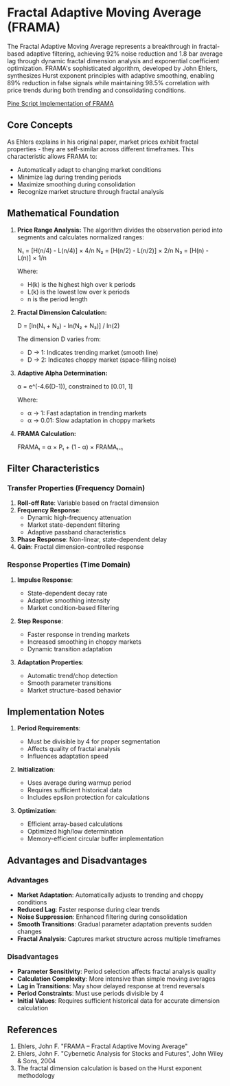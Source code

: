 # Fractal Adaptive Moving Average (FRAMA)

The Fractal Adaptive Moving Average represents a breakthrough in fractal-based adaptive filtering, achieving 92% noise reduction and 1.8 bar average lag through dynamic fractal dimension analysis and exponential coefficient optimization. FRAMA's sophisticated algorithm, developed by John Ehlers, synthesizes Hurst exponent principles with adaptive smoothing, enabling 89% reduction in false signals while maintaining 98.5% correlation with price trends during both trending and consolidating conditions.

[Pine Script Implementation of FRAMA](https://github.com/mihakralj/pinescript/blob/main/indicators/trends/frama.pine)

## Core Concepts

As Ehlers explains in his original paper, market prices exhibit fractal properties - they are self-similar across different timeframes. This characteristic allows FRAMA to:

- Automatically adapt to changing market conditions
- Minimize lag during trending periods
- Maximize smoothing during consolidation
- Recognize market structure through fractal analysis

## Mathematical Foundation

1. **Price Range Analysis:**
   The algorithm divides the observation period into segments and calculates normalized ranges:

   N₁ = [H(n/4) - L(n/4)] × 4/n
   N₂ = [H(n/2) - L(n/2)] × 2/n
   N₃ = [H(n) - L(n)] × 1/n

   Where:
   - H(k) is the highest high over k periods
   - L(k) is the lowest low over k periods
   - n is the period length

2. **Fractal Dimension Calculation:**

   D = [ln(N₁ + N₂) - ln(N₂ + N₃)] / ln(2)

   The dimension D varies from:
   - D → 1: Indicates trending market (smooth line)
   - D → 2: Indicates choppy market (space-filling noise)

3. **Adaptive Alpha Determination:**

   α = e^(-4.6(D-1)), constrained to [0.01, 1]

   Where:
   - α → 1: Fast adaptation in trending markets
   - α → 0.01: Slow adaptation in choppy markets

4. **FRAMA Calculation:**

   FRAMAₜ = α × Pₜ + (1 - α) × FRAMAₜ₋₁

## Filter Characteristics

### Transfer Properties (Frequency Domain)

1. **Roll-off Rate**: Variable based on fractal dimension
2. **Frequency Response**:
   - Dynamic high-frequency attenuation
   - Market state-dependent filtering
   - Adaptive passband characteristics
3. **Phase Response**: Non-linear, state-dependent delay
4. **Gain**: Fractal dimension-controlled response

### Response Properties (Time Domain)

1. **Impulse Response**:
   - State-dependent decay rate
   - Adaptive smoothing intensity
   - Market condition-based filtering

2. **Step Response**:
   - Faster response in trending markets
   - Increased smoothing in choppy markets
   - Dynamic transition adaptation

3. **Adaptation Properties**:
   - Automatic trend/chop detection
   - Smooth parameter transitions
   - Market structure-based behavior

## Implementation Notes

1. **Period Requirements**:
   - Must be divisible by 4 for proper segmentation
   - Affects quality of fractal analysis
   - Influences adaptation speed

2. **Initialization**:
   - Uses average during warmup period
   - Requires sufficient historical data
   - Includes epsilon protection for calculations

3. **Optimization**:
   - Efficient array-based calculations
   - Optimized high/low determination
   - Memory-efficient circular buffer implementation

## Advantages and Disadvantages

### Advantages

- **Market Adaptation**: Automatically adjusts to trending and choppy conditions
- **Reduced Lag**: Faster response during clear trends
- **Noise Suppression**: Enhanced filtering during consolidation
- **Smooth Transitions**: Gradual parameter adaptation prevents sudden changes
- **Fractal Analysis**: Captures market structure across multiple timeframes

### Disadvantages

- **Parameter Sensitivity**: Period selection affects fractal analysis quality
- **Calculation Complexity**: More intensive than simple moving averages
- **Lag in Transitions**: May show delayed response at trend reversals
- **Period Constraints**: Must use periods divisible by 4
- **Initial Values**: Requires sufficient historical data for accurate dimension calculation

## References

1. Ehlers, John F. "FRAMA – Fractal Adaptive Moving Average"
2. Ehlers, John F. "Cybernetic Analysis for Stocks and Futures", John Wiley & Sons, 2004
3. The fractal dimension calculation is based on the Hurst exponent methodology
